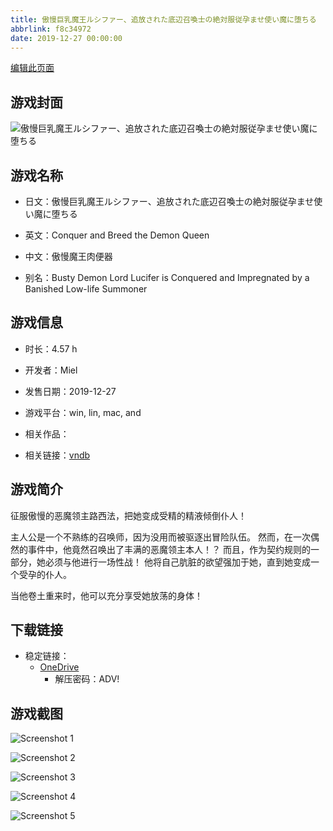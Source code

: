 ```yaml
---
title: 傲慢巨乳魔王ルシファー、追放された底辺召喚士の絶対服従孕ませ使い魔に堕ちる
abbrlink: f8c34972
date: 2019-12-27 00:00:00
---
```

[编辑此页面](https://github.com/ACG-3/ADV3-source/blob/main/source/_posts/games/%E5%82%B2%E6%85%A2%E5%B7%A8%E4%B9%B3%E9%AD%94%E7%8E%8B%E3%83%AB%E3%82%B7%E3%83%95%E3%82%A1%E3%83%BC%E3%80%81%E8%BF%BD%E6%94%BE%E3%81%95%E3%82%8C%E3%81%9F%E5%BA%95%E8%BE%BA%E5%8F%AC%E5%96%9A%E5%A3%AB%E3%81%AE%E7%B5%B6%E5%AF%BE%E6%9C%8D%E5%BE%93%E5%AD%95%E3%81%BE%E3%81%9B%E4%BD%BF%E3%81%84%E9%AD%94%E3%81%AB%E5%A0%95%E3%81%A1%E3%82%8B.md)

## 游戏封面

![傲慢巨乳魔王ルシファー、追放された底辺召喚士の絶対服従孕ませ使い魔に堕ちる](https://pan.timero.xyz/onedrive/img_lib_001/%E5%82%B2%E6%85%A2%E5%B7%A8%E4%B9%B3%E9%AD%94%E7%8E%8B%E3%83%AB%E3%82%B7%E3%83%95%E3%82%A1%E3%83%BC%E3%80%81%E8%BF%BD%E6%94%BE%E3%81%95%E3%82%8C%E3%81%9F%E5%BA%95%E8%BE%BA%E5%8F%AC%E5%96%9A%E5%A3%AB%E3%81%AE%E7%B5%B6%E5%AF%BE%E6%9C%8D%E5%BE%93%E5%AD%95%E3%81%BE%E3%81%9B%E4%BD%BF%E3%81%84%E9%AD%94%E3%81%AB%E5%A0%95%E3%81%A1%E3%82%8B_cover.avif)


## 游戏名称

- 日文：傲慢巨乳魔王ルシファー、追放された底辺召喚士の絶対服従孕ませ使い魔に堕ちる
- 英文：Conquer and Breed the Demon Queen
- 中文：傲慢魔王肉便器

- 别名：Busty Demon Lord Lucifer is Conquered and Impregnated by a Banished Low-life Summoner


## 游戏信息

- 时长：4.57 h
- 开发者：Miel
- 发售日期：2019-12-27
- 游戏平台：win, lin, mac, and
- 相关作品：

- 相关链接：[vndb](https://vndb.org/v27450)


## 游戏简介

征服傲慢的恶魔领主路西法，把她变成受精的精液倾倒仆人！

主人公是一个不熟练的召唤师，因为没用而被驱逐出冒险队伍。
然而，在一次偶然的事件中，他竟然召唤出了丰满的恶魔领主本人！？
而且，作为契约规则的一部分，她必须与他进行一场性战！
他将自己肮脏的欲望强加于她，直到她变成一个受孕的仆人。

当他卷土重来时，他可以充分享受她放荡的身体！




## 下载链接

- 稳定链接：
    - [OneDrive](https://pan.timero.xyz/onedrive/adv_lib_001/%E5%82%B2%E6%85%A2%E5%B7%A8%E4%B9%B3%E9%AD%94%E7%8E%8B%E3%83%AB%E3%82%B7%E3%83%95%E3%82%A1%E3%83%BC%E3%80%81%E8%BF%BD%E6%94%BE%E3%81%95%E3%82%8C%E3%81%9F%E5%BA%95%E8%BE%BA%E5%8F%AC%E5%96%9A%E5%A3%AB%E3%81%AE%E7%B5%B6%E5%AF%BE%E6%9C%8D%E5%BE%93%E5%AD%95%E3%81%BE%E3%81%9B%E4%BD%BF%E3%81%84%E9%AD%94%E3%81%AB%E5%A0%95%E3%81%A1%E3%82%8B)
        - 解压密码：ADV!



## 游戏截图


![Screenshot 1](https://pan.timero.xyz/onedrive/img_lib_001/%E5%82%B2%E6%85%A2%E5%B7%A8%E4%B9%B3%E9%AD%94%E7%8E%8B%E3%83%AB%E3%82%B7%E3%83%95%E3%82%A1%E3%83%BC%E3%80%81%E8%BF%BD%E6%94%BE%E3%81%95%E3%82%8C%E3%81%9F%E5%BA%95%E8%BE%BA%E5%8F%AC%E5%96%9A%E5%A3%AB%E3%81%AE%E7%B5%B6%E5%AF%BE%E6%9C%8D%E5%BE%93%E5%AD%95%E3%81%BE%E3%81%9B%E4%BD%BF%E3%81%84%E9%AD%94%E3%81%AB%E5%A0%95%E3%81%A1%E3%82%8B_Screenshot_1.avif)

![Screenshot 2](https://pan.timero.xyz/onedrive/img_lib_001/%E5%82%B2%E6%85%A2%E5%B7%A8%E4%B9%B3%E9%AD%94%E7%8E%8B%E3%83%AB%E3%82%B7%E3%83%95%E3%82%A1%E3%83%BC%E3%80%81%E8%BF%BD%E6%94%BE%E3%81%95%E3%82%8C%E3%81%9F%E5%BA%95%E8%BE%BA%E5%8F%AC%E5%96%9A%E5%A3%AB%E3%81%AE%E7%B5%B6%E5%AF%BE%E6%9C%8D%E5%BE%93%E5%AD%95%E3%81%BE%E3%81%9B%E4%BD%BF%E3%81%84%E9%AD%94%E3%81%AB%E5%A0%95%E3%81%A1%E3%82%8B_Screenshot_2.avif)

![Screenshot 3](https://pan.timero.xyz/onedrive/img_lib_001/%E5%82%B2%E6%85%A2%E5%B7%A8%E4%B9%B3%E9%AD%94%E7%8E%8B%E3%83%AB%E3%82%B7%E3%83%95%E3%82%A1%E3%83%BC%E3%80%81%E8%BF%BD%E6%94%BE%E3%81%95%E3%82%8C%E3%81%9F%E5%BA%95%E8%BE%BA%E5%8F%AC%E5%96%9A%E5%A3%AB%E3%81%AE%E7%B5%B6%E5%AF%BE%E6%9C%8D%E5%BE%93%E5%AD%95%E3%81%BE%E3%81%9B%E4%BD%BF%E3%81%84%E9%AD%94%E3%81%AB%E5%A0%95%E3%81%A1%E3%82%8B_Screenshot_3.avif)

![Screenshot 4](https://pan.timero.xyz/onedrive/img_lib_001/%E5%82%B2%E6%85%A2%E5%B7%A8%E4%B9%B3%E9%AD%94%E7%8E%8B%E3%83%AB%E3%82%B7%E3%83%95%E3%82%A1%E3%83%BC%E3%80%81%E8%BF%BD%E6%94%BE%E3%81%95%E3%82%8C%E3%81%9F%E5%BA%95%E8%BE%BA%E5%8F%AC%E5%96%9A%E5%A3%AB%E3%81%AE%E7%B5%B6%E5%AF%BE%E6%9C%8D%E5%BE%93%E5%AD%95%E3%81%BE%E3%81%9B%E4%BD%BF%E3%81%84%E9%AD%94%E3%81%AB%E5%A0%95%E3%81%A1%E3%82%8B_Screenshot_4.avif)

![Screenshot 5](https://pan.timero.xyz/onedrive/img_lib_001/%E5%82%B2%E6%85%A2%E5%B7%A8%E4%B9%B3%E9%AD%94%E7%8E%8B%E3%83%AB%E3%82%B7%E3%83%95%E3%82%A1%E3%83%BC%E3%80%81%E8%BF%BD%E6%94%BE%E3%81%95%E3%82%8C%E3%81%9F%E5%BA%95%E8%BE%BA%E5%8F%AC%E5%96%9A%E5%A3%AB%E3%81%AE%E7%B5%B6%E5%AF%BE%E6%9C%8D%E5%BE%93%E5%AD%95%E3%81%BE%E3%81%9B%E4%BD%BF%E3%81%84%E9%AD%94%E3%81%AB%E5%A0%95%E3%81%A1%E3%82%8B_Screenshot_5.avif)

